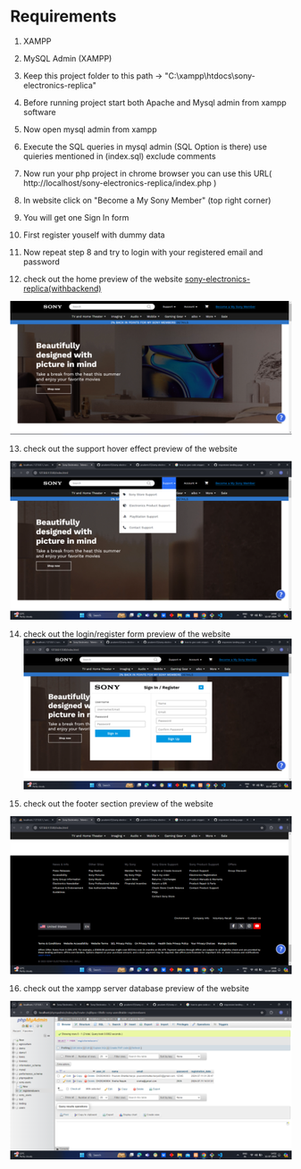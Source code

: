 # Requirements 

1. XAMPP

2. MySQL Admin (XAMPP)

3. Keep this project folder to this path -> "C:\xampp\htdocs\sony-electronics-replica"

4. Before running project start both Apache and Mysql admin from xampp software

5. Now open mysql admin from xampp

6. Execute the SQL queries in mysql admin (SQL Option is there) use quieries mentioned in (index.sql) exclude comments

7. Now run your php project in chrome browser you can use this URL( http://localhost/sony-electronics-replica/index.php )

8. In website click on "Become a My Sony Member" (top right corner)

9. You will get one Sign In form 

10. First register youself with dummy data

11. Now repeat step 8 and try to login with your registered email and password

12. check out the home preview of the website [sony-electronics-replica(withbackend)](http://localhost/sony-electronics-replica(withbackend)/index.php)

![](/assets/images/websitepreview/homepreview.png)

13.  check out the support hover effect preview of the website 

![](/assets/images/websitepreview/supporthover.png)

14.  check out the login/register form preview of the website 
![](/assets/images/websitepreview/loginform.png)

15.  check out the footer section preview of the website

![](/assets/images/websitepreview/footer.png)

16.  check out the xampp server database preview of the website 

![](/assets/images/websitepreview/xampp(database).png)
